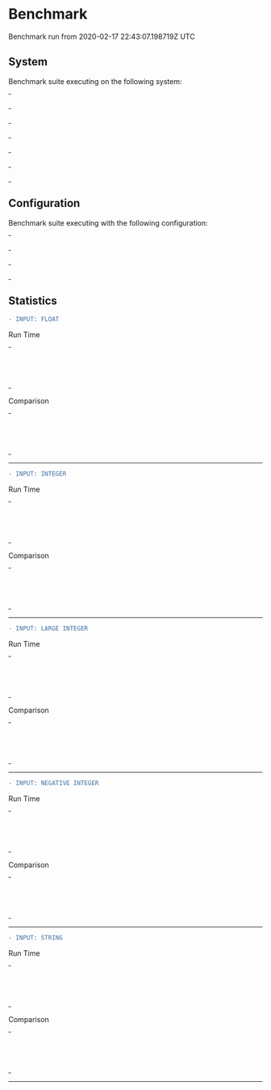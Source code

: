 # Benchmark

Benchmark run from 2020-02-17 22:43:07.198719Z UTC

## System

Benchmark suite executing on the following system:

<table style="width: 1%">
  <tr>
    <th style="width: 1%; white-space: nowrap">Operating System</th>
    <td>macOS</td>
  </tr><tr>
    <th style="white-space: nowrap">CPU Information</th>
    <td style="white-space: nowrap">Intel(R) Core(TM) i9-9880H CPU @ 2.30GHz</td>
  </tr><tr>
    <th style="white-space: nowrap">Number of Available Cores</th>
    <td style="white-space: nowrap">16</td>
  </tr><tr>
    <th style="white-space: nowrap">Available Memory</th>
    <td style="white-space: nowrap">32 GB</td>
  </tr><tr>
    <th style="white-space: nowrap">Elixir Version</th>
    <td style="white-space: nowrap">1.7.4</td>
  </tr><tr>
    <th style="white-space: nowrap">Erlang Version</th>
    <td style="white-space: nowrap">22.0</td>
  </tr>
</table>

## Configuration

Benchmark suite executing with the following configuration:

<table style="width: 1%">
  <tr>
    <th style="width: 1%">:time</th>
    <td style="white-space: nowrap">20 s</td>
  </tr><tr>
    <th>:parallel</th>
    <td style="white-space: nowrap">1</td>
  </tr><tr>
    <th>:warmup</th>
    <td style="white-space: nowrap">2 s</td>
  </tr>
</table>

## Statistics




```diff
- INPUT: FLOAT
```

Run Time
<table style="width: 1%">
  <tr>
    <th>Name</th>
    <th style="text-align: right">IPS</th>
    <th style="text-align: right">Average</th>
    <th style="text-align: right">Devitation</th>
    <th style="text-align: right">Median</th>
    <th style="text-align: right">99th&nbsp;%</th>
  </tr>
  <tr>
    <td style="white-space: nowrap">Hound</td>
    <td style="white-space: nowrap; text-align: right">0.0726</td>
    <td style="white-space: nowrap; text-align: right">13.77 s</td>
    <td style="white-space: nowrap; text-align: right">±0.19%</td>
    <td style="white-space: nowrap; text-align: right">13.77 s</td>
    <td style="white-space: nowrap; text-align: right">13.79 s</td>
  </tr>
  <tr>
    <td style="white-space: nowrap">Wallaby</td>
    <td style="white-space: nowrap; text-align: right">0.0707</td>
    <td style="white-space: nowrap; text-align: right">14.15 s</td>
    <td style="white-space: nowrap; text-align: right">±5.91%</td>
    <td style="white-space: nowrap; text-align: right">14.15 s</td>
    <td style="white-space: nowrap; text-align: right">14.74 s</td>
  </tr>
</table>

Comparison
<table style="width: 1%">
  <tr>
    <th>Name</th>
    <th style="text-align: right">IPS</th>
    <th style="text-align: right">Slower</th>
  <tr>
    <td style="white-space: nowrap">Hound</td>
    <td style="white-space: nowrap;text-align: right">0.0726</td>
    <td>&nbsp;</td>
  </tr>
  <tr>
    <td style="white-space: nowrap">Wallaby</td>
    <td style="white-space: nowrap; text-align: right">0.0707</td>
    <td style="white-space: nowrap; text-align: right">1.03x</td>
  </tr>
</table>


<hr/>


```diff
- INPUT: INTEGER
```

Run Time
<table style="width: 1%">
  <tr>
    <th>Name</th>
    <th style="text-align: right">IPS</th>
    <th style="text-align: right">Average</th>
    <th style="text-align: right">Devitation</th>
    <th style="text-align: right">Median</th>
    <th style="text-align: right">99th&nbsp;%</th>
  </tr>
  <tr>
    <td style="white-space: nowrap">Hound</td>
    <td style="white-space: nowrap; text-align: right">0.0965</td>
    <td style="white-space: nowrap; text-align: right">10.36 s</td>
    <td style="white-space: nowrap; text-align: right">±10.32%</td>
    <td style="white-space: nowrap; text-align: right">10.36 s</td>
    <td style="white-space: nowrap; text-align: right">11.12 s</td>
  </tr>
  <tr>
    <td style="white-space: nowrap">Wallaby</td>
    <td style="white-space: nowrap; text-align: right">0.0752</td>
    <td style="white-space: nowrap; text-align: right">13.29 s</td>
    <td style="white-space: nowrap; text-align: right">±0.36%</td>
    <td style="white-space: nowrap; text-align: right">13.29 s</td>
    <td style="white-space: nowrap; text-align: right">13.32 s</td>
  </tr>
</table>

Comparison
<table style="width: 1%">
  <tr>
    <th>Name</th>
    <th style="text-align: right">IPS</th>
    <th style="text-align: right">Slower</th>
  <tr>
    <td style="white-space: nowrap">Hound</td>
    <td style="white-space: nowrap;text-align: right">0.0965</td>
    <td>&nbsp;</td>
  </tr>
  <tr>
    <td style="white-space: nowrap">Wallaby</td>
    <td style="white-space: nowrap; text-align: right">0.0752</td>
    <td style="white-space: nowrap; text-align: right">1.28x</td>
  </tr>
</table>


<hr/>


```diff
- INPUT: LARGE INTEGER
```

Run Time
<table style="width: 1%">
  <tr>
    <th>Name</th>
    <th style="text-align: right">IPS</th>
    <th style="text-align: right">Average</th>
    <th style="text-align: right">Devitation</th>
    <th style="text-align: right">Median</th>
    <th style="text-align: right">99th&nbsp;%</th>
  </tr>
  <tr>
    <td style="white-space: nowrap">Hound</td>
    <td style="white-space: nowrap; text-align: right">0.0805</td>
    <td style="white-space: nowrap; text-align: right">12.43 s</td>
    <td style="white-space: nowrap; text-align: right">±0.12%</td>
    <td style="white-space: nowrap; text-align: right">12.43 s</td>
    <td style="white-space: nowrap; text-align: right">12.44 s</td>
  </tr>
  <tr>
    <td style="white-space: nowrap">Wallaby</td>
    <td style="white-space: nowrap; text-align: right">0.0646</td>
    <td style="white-space: nowrap; text-align: right">15.47 s</td>
    <td style="white-space: nowrap; text-align: right">±3.25%</td>
    <td style="white-space: nowrap; text-align: right">15.47 s</td>
    <td style="white-space: nowrap; text-align: right">15.83 s</td>
  </tr>
</table>

Comparison
<table style="width: 1%">
  <tr>
    <th>Name</th>
    <th style="text-align: right">IPS</th>
    <th style="text-align: right">Slower</th>
  <tr>
    <td style="white-space: nowrap">Hound</td>
    <td style="white-space: nowrap;text-align: right">0.0805</td>
    <td>&nbsp;</td>
  </tr>
  <tr>
    <td style="white-space: nowrap">Wallaby</td>
    <td style="white-space: nowrap; text-align: right">0.0646</td>
    <td style="white-space: nowrap; text-align: right">1.25x</td>
  </tr>
</table>


<hr/>


```diff
- INPUT: NEGATIVE INTEGER
```

Run Time
<table style="width: 1%">
  <tr>
    <th>Name</th>
    <th style="text-align: right">IPS</th>
    <th style="text-align: right">Average</th>
    <th style="text-align: right">Devitation</th>
    <th style="text-align: right">Median</th>
    <th style="text-align: right">99th&nbsp;%</th>
  </tr>
  <tr>
    <td style="white-space: nowrap">Hound</td>
    <td style="white-space: nowrap; text-align: right">0.0856</td>
    <td style="white-space: nowrap; text-align: right">11.68 s</td>
    <td style="white-space: nowrap; text-align: right">±1.03%</td>
    <td style="white-space: nowrap; text-align: right">11.68 s</td>
    <td style="white-space: nowrap; text-align: right">11.77 s</td>
  </tr>
  <tr>
    <td style="white-space: nowrap">Wallaby</td>
    <td style="white-space: nowrap; text-align: right">0.0708</td>
    <td style="white-space: nowrap; text-align: right">14.13 s</td>
    <td style="white-space: nowrap; text-align: right">±0.15%</td>
    <td style="white-space: nowrap; text-align: right">14.13 s</td>
    <td style="white-space: nowrap; text-align: right">14.14 s</td>
  </tr>
</table>

Comparison
<table style="width: 1%">
  <tr>
    <th>Name</th>
    <th style="text-align: right">IPS</th>
    <th style="text-align: right">Slower</th>
  <tr>
    <td style="white-space: nowrap">Hound</td>
    <td style="white-space: nowrap;text-align: right">0.0856</td>
    <td>&nbsp;</td>
  </tr>
  <tr>
    <td style="white-space: nowrap">Wallaby</td>
    <td style="white-space: nowrap; text-align: right">0.0708</td>
    <td style="white-space: nowrap; text-align: right">1.21x</td>
  </tr>
</table>


<hr/>


```diff
- INPUT: STRING
```

Run Time
<table style="width: 1%">
  <tr>
    <th>Name</th>
    <th style="text-align: right">IPS</th>
    <th style="text-align: right">Average</th>
    <th style="text-align: right">Devitation</th>
    <th style="text-align: right">Median</th>
    <th style="text-align: right">99th&nbsp;%</th>
  </tr>
  <tr>
    <td style="white-space: nowrap">Wallaby</td>
    <td style="white-space: nowrap; text-align: right">0.0635</td>
    <td style="white-space: nowrap; text-align: right">15.75 s</td>
    <td style="white-space: nowrap; text-align: right">±0.76%</td>
    <td style="white-space: nowrap; text-align: right">15.75 s</td>
    <td style="white-space: nowrap; text-align: right">15.83 s</td>
  </tr>
  <tr>
    <td style="white-space: nowrap">Hound</td>
    <td style="white-space: nowrap; text-align: right">0.0549</td>
    <td style="white-space: nowrap; text-align: right">18.21 s</td>
    <td style="white-space: nowrap; text-align: right">±0.84%</td>
    <td style="white-space: nowrap; text-align: right">18.21 s</td>
    <td style="white-space: nowrap; text-align: right">18.32 s</td>
  </tr>
</table>

Comparison
<table style="width: 1%">
  <tr>
    <th>Name</th>
    <th style="text-align: right">IPS</th>
    <th style="text-align: right">Slower</th>
  <tr>
    <td style="white-space: nowrap">Wallaby</td>
    <td style="white-space: nowrap;text-align: right">0.0635</td>
    <td>&nbsp;</td>
  </tr>
  <tr>
    <td style="white-space: nowrap">Hound</td>
    <td style="white-space: nowrap; text-align: right">0.0549</td>
    <td style="white-space: nowrap; text-align: right">1.16x</td>
  </tr>
</table>


<hr/>

